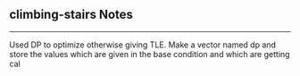 <h2>climbing-stairs Notes</h2><hr>Used DP to optimize otherwise giving TLE.
Make a vector named dp and store the values which are given in the base condition and which are getting cal